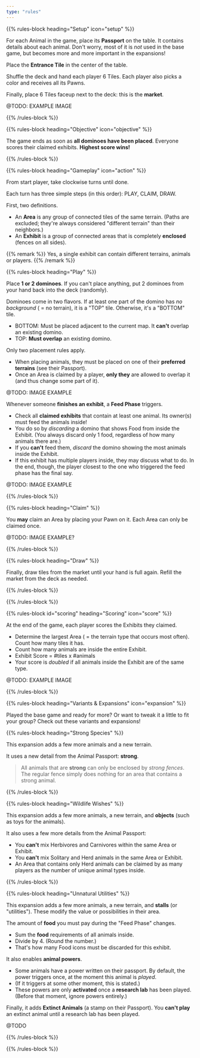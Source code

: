 ```yaml
---
type: "rules"
---
```


{{% rules-block heading="Setup" icon="setup" %}}

For each Animal in the game, place its **Passport** on the table. It contains details about each animal. Don't worry, most of it is _not_ used in the base game, but becomes more and more important in the expansions!

Place the **Entrance Tile** in the center of the table. 

Shuffle the deck and hand each player 6 Tiles. Each player also picks a color and receives all its Pawns.

Finally, place 6 Tiles faceup next to the deck: this is the **market**.

@TODO: EXAMPLE IMAGE

{{% /rules-block %}}

{{% rules-block heading="Objective" icon="objective" %}}

The game ends as soon as **all dominoes have been placed**. Everyone scores their claimed exhibits. **Highest score wins!**

{{% /rules-block %}}

{{% rules-block heading="Gameplay" icon="action" %}}

From start player, take clockwise turns until done. 

Each turn has three simple steps (in this order): PLAY, CLAIM, DRAW.

First, two definitions.
* An **Area** is any group of connected tiles of the same terrain. (Paths are excluded; they're always considered "different terrain" than their neighbors.)
* An **Exhibit** is a group of connected areas that is completely **enclosed** (fences on all sides). 

{{% remark %}}
Yes, a single exhibit can contain different terrains, animals or players.
{{% /remark %}}

{{% rules-block heading="Play" %}}

Place **1 or 2 dominoes**. If you can't place anything, put 2 dominoes from your hand back into the deck (randomly).

Dominoes come in two flavors. If at least one part of the domino has _no background_ ( = no terrain), it is a "TOP" tile. Otherwise, it's a "BOTTOM" tile.

* BOTTOM: Must be placed adjacent to the current map. It **can't** overlap an existing domino.
* TOP: **Must overlap** an existing domino.

Only two placement rules apply.

* When placing animals, they must be placed on one of their **preferred terrains** (see their Passport).
* Once an Area is claimed by a player, **only they** are allowed to overlap it (and thus change some part of it).

@TODO: IMAGE EXAMPLE

Whenever someone **finishes an exhibit**, a **Feed Phase** triggers.
* Check all **claimed exhibits** that contain at least one animal. Its owner(s) must feed the animals inside!
* You do so by _discarding_ a domino that shows Food from inside the Exhibit. (You always discard only 1 food, regardless of how many animals there are.)
* If you **can't** feed them, _discard_ the domino showing the most animals inside the Exhibit.
* If this exhibit has multiple players inside, they may discuss what to do. In the end, though, the player closest to the one who triggered the feed phase has the final say.

@TODO: IMAGE EXAMPLE

{{% /rules-block %}}

{{% rules-block heading="Claim" %}}

You **may** claim an Area by placing your Pawn on it. Each Area can only be claimed once.

@TODO: IMAGE EXAMPLE?

{{% /rules-block %}}

{{% rules-block heading="Draw" %}}

Finally, draw tiles from the market until your hand is full again. Refill the market from the deck as needed.

{{% /rules-block %}}

{{% /rules-block %}}

{{% rules-block id="scoring" heading="Scoring" icon="score" %}}

At the end of the game, each player scores the Exhibits they claimed.

* Determine the largest Area ( = the terrain type that occurs most often). Count how many tiles it has.
* Count how many animals are inside the entire Exhibit.
* Exhibit Score = #tiles x #animals
* Your score is _doubled_ if all animals inside the Exhibit are of the same type.

@TODO: EXAMPLE IMAGE

{{% /rules-block %}}

{{% rules-block heading="Variants & Expansions" icon="expansion" %}}

Played the base game and ready for more? Or want to tweak it a little to fit your group? Check out these variants and expansions!

{{% rules-block heading="Strong Species" %}}

This expansion adds a few more animals and a new terrain.

It uses a new detail from the Animal Passport: **strong**.

> All animals that are **strong** can only be enclosed by _strong fences_. The regular fence simply does nothing for an area that contains a strong animal.

{{% /rules-block %}}

{{% rules-block heading="Wildlife Wishes" %}}

This expansion adds a few more animals, a new terrain, and **objects** (such as toys for the animals).

It also uses a few more details from the Animal Passport:

* You **can't** mix Herbivores and Carnivores within the same Area or Exhibit.
* You **can't** mix Solitary and Herd animals in the same Area or Exhibit.
* An Area that contains only Herd animals can be claimed by as many players as the number of unique animal types inside.

{{% /rules-block %}}

{{% rules-block heading="Unnatural Utilities" %}}

This expansion adds a few more animals, a new terrain, and **stalls** (or "utilities"). These modify the value or possibilities in their area.

The amount of **food** you must pay during the "Feed Phase" changes. 

* Sum the **food** requirements of all animals inside.
* Divide by 4. (Round the number.)
* That's how many Food icons must be discarded for this exhibit.

It also enables **animal powers**. 

* Some animals have a power written on their passport. By default, the power triggers once, at the moment this animal is _played_.
* (If it triggers at some other moment, this is stated.)
* These powers are only **activated** once a **research lab** has been played. (Before that moment, ignore powers entirely.)

Finally, it adds **Extinct Animals** (a stamp on their Passport). You **can't play** an extinct animal until a research lab has been played.

@TODO

{{% /rules-block %}}

{{% /rules-block %}}

